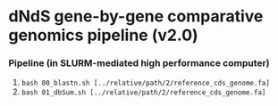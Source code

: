 # dNdS gene-by-gene comparative genomics pipeline (v2.0)

### Pipeline (in SLURM-mediated high performance computer)

1. `bash 00_blastn.sh [../relative/path/2/reference_cds_genome.fa]`
0. `bash 01_dbSum.sh [../relative/path/2/reference_cds_genome.fa]`

